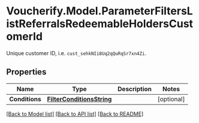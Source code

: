 # Voucherify.Model.ParameterFiltersListReferralsRedeemableHoldersCustomerId
Unique customer ID, i.e. `cust_sehkNIi8Uq2qQuRqSr7xn4Zi`.

## Properties

Name | Type | Description | Notes
------------ | ------------- | ------------- | -------------
**Conditions** | [**FilterConditionsString**](FilterConditionsString.md) |  | [optional] 

[[Back to Model list]](../../README.md#documentation-for-models) [[Back to API list]](../../README.md#documentation-for-api-endpoints) [[Back to README]](../../README.md)


